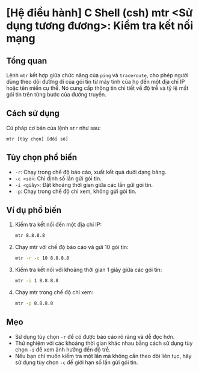 # [Hệ điều hành] C Shell (csh) mtr <Sử dụng tương đương>: Kiểm tra kết nối mạng

## Tổng quan
Lệnh `mtr` kết hợp giữa chức năng của `ping` và `traceroute`, cho phép người dùng theo dõi đường đi của gói tin từ máy tính của họ đến một địa chỉ IP hoặc tên miền cụ thể. Nó cung cấp thông tin chi tiết về độ trễ và tỷ lệ mất gói tin trên từng bước của đường truyền.

## Cách sử dụng
Cú pháp cơ bản của lệnh `mtr` như sau:
```
mtr [tùy chọn] [đối số]
```

## Tùy chọn phổ biến
- `-r`: Chạy trong chế độ báo cáo, xuất kết quả dưới dạng bảng.
- `-c <số>`: Chỉ định số lần gửi gói tin.
- `-i <giây>`: Đặt khoảng thời gian giữa các lần gửi gói tin.
- `-p`: Chạy trong chế độ chỉ xem, không gửi gói tin.

## Ví dụ phổ biến
1. Kiểm tra kết nối đến một địa chỉ IP:
   ```bash
   mtr 8.8.8.8
   ```

2. Chạy mtr với chế độ báo cáo và gửi 10 gói tin:
   ```bash
   mtr -r -c 10 8.8.8.8
   ```

3. Kiểm tra kết nối với khoảng thời gian 1 giây giữa các gói tin:
   ```bash
   mtr -i 1 8.8.8.8
   ```

4. Chạy mtr trong chế độ chỉ xem:
   ```bash
   mtr -p 8.8.8.8
   ```

## Mẹo
- Sử dụng tùy chọn `-r` để có được báo cáo rõ ràng và dễ đọc hơn.
- Thử nghiệm với các khoảng thời gian khác nhau bằng cách sử dụng tùy chọn `-i` để xem ảnh hưởng đến độ trễ.
- Nếu bạn chỉ muốn kiểm tra một lần mà không cần theo dõi liên tục, hãy sử dụng tùy chọn `-c` để giới hạn số lần gửi gói tin.